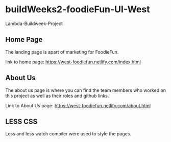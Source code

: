 # buildWeeks2-foodieFun-UI-West
Lambda-Buildweek-Project

## Home Page
The landing page is apart of marketing for FoodieFun.

link to home page: https://west-foodiefun.netlify.com/index.html

## About Us
The about us page is where you can find the team members who worked on this project as well as their roles and github links.

Link to About Us page: https://west-foodiefun.netlify.com/about.html

## LESS CSS
Less and less watch compiler were used to style the pages.
